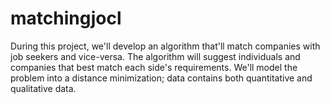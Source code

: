 # matchingjocl

During this project, we'll develop an algorithm that'll match companies with job seekers and vice-versa. The algorithm will suggest individuals and companies that best match each side's requirements. We'll model the problem into a distance minimization; data contains both quantitative and qualitative data.
